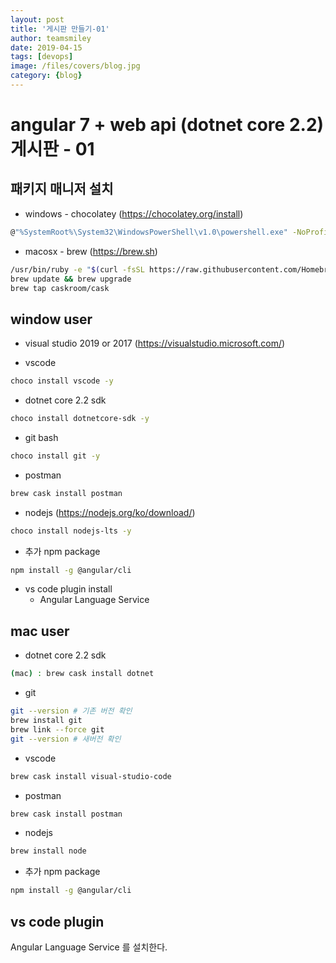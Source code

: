 ```yaml
---
layout: post
title: '게시판 만들기-01' 
author: teamsmiley
date: 2019-04-15
tags: [devops]
image: /files/covers/blog.jpg
category: {blog}
---
```


# angular 7 + web api (dotnet core 2.2) 게시판 - 01

## 패키지 매니저 설치 

* windows - chocolatey (https://chocolatey.org/install)
```bash
@"%SystemRoot%\System32\WindowsPowerShell\v1.0\powershell.exe" -NoProfile -InputFormat None -ExecutionPolicy Bypass -Command "iex ((New-Object System.Net.WebClient).DownloadString('https://chocolatey.org/install.ps1'))" && SET "PATH=%PATH%;%ALLUSERSPROFILE%\chocolatey\bin"
```

* macosx - brew (https://brew.sh)
```bash
/usr/bin/ruby -e "$(curl -fsSL https://raw.githubusercontent.com/Homebrew/install/master/install)"
brew update && brew upgrade
brew tap caskroom/cask
```

## window user

* visual studio 2019 or 2017 (https://visualstudio.microsoft.com/)

* vscode 
```bash
choco install vscode -y
```

* dotnet core 2.2 sdk 
```bash
choco install dotnetcore-sdk -y
```

* git bash 
```bash
choco install git -y
```

* postman
```bash
brew cask install postman
```

* nodejs (https://nodejs.org/ko/download/)
```bash
choco install nodejs-lts -y
```

* 추가 npm package
```bash
npm install -g @angular/cli
```

* vs code plugin install 
  * Angular Language Service

## mac user

* dotnet core 2.2 sdk 
```bash
(mac) : brew cask install dotnet
```

* git 
```bash
git --version # 기존 버전 확인
brew install git
brew link --force git
git --version # 새버전 확인
```

* vscode 
```bash
brew cask install visual-studio-code
```

* postman
```bash
brew cask install postman
```

* nodejs
```bash
brew install node
```

* 추가 npm package
```bash
npm install -g @angular/cli
```

## vs code plugin
Angular Language Service 를 설치한다. 







